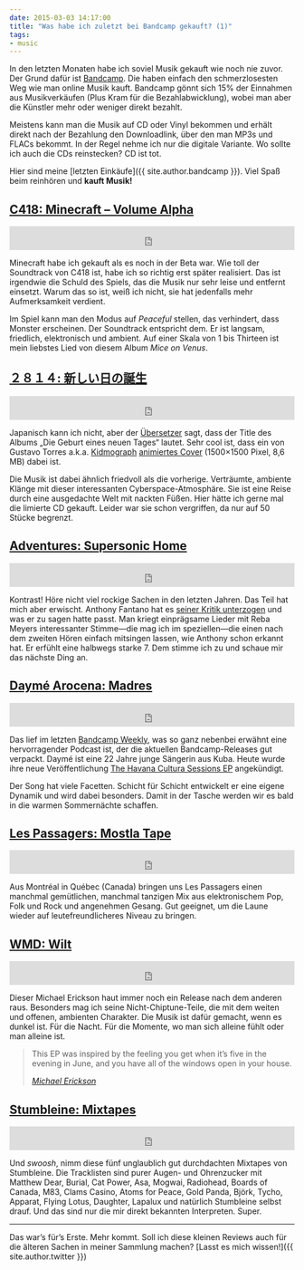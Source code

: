 ```yaml
---
date: 2015-03-03 14:17:00
title: "Was habe ich zuletzt bei Bandcamp gekauft? (1)"
tags:
- music
---
```

In den letzten Monaten habe ich soviel Musik gekauft wie noch nie zuvor. Der Grund dafür ist [Bandcamp](https://bandcamp.com/). Die haben einfach den schmerzlosesten Weg wie man online Musik kauft. Bandcamp gönnt sich 15% der Einnahmen aus Musikverkäufen (Plus Kram für die Bezahlabwicklung), wobei man aber die Künstler mehr oder weniger direkt bezahlt.

Meistens kann man die Musik auf CD oder Vinyl bekommen und erhält direkt nach der Bezahlung den Downloadlink, über den man MP3s und FLACs bekommt. In der Regel nehme ich nur die digitale Variante. Wo sollte ich auch die CDs reinstecken? CD ist tot.

Hier sind meine [letzten Einkäufe]({{ site.author.bandcamp }}). Viel Spaß beim reinhören und __kauft Musik!__

## [C418: Minecraft – Volume Alpha](https://c418.bandcamp.com/album/minecraft-volume-alpha)

<p><iframe style="border: 0; width: 100%; height: 42px;" src="https://bandcamp.com/EmbeddedPlayer/album=1349219244/size=small/bgcol=ffffff/linkcol={{ site.ui_color }}/transparent=true/" seamless><a href="https://c418.bandcamp.com/album/minecraft-volume-alpha">Minecraft – Volume Alpha by C418</a></iframe></p>

Minecraft habe ich gekauft als es noch in der Beta war. Wie toll der Soundtrack von C418 ist, habe ich so richtig erst später realisiert. Das ist irgendwie die Schuld des Spiels, das die Musik nur sehr leise und entfernt einsetzt. Warum das so ist, weiß ich nicht, sie hat jedenfalls mehr Aufmerksamkeit verdient.

Im Spiel kann man den Modus auf _Peaceful_ stellen, das verhindert, dass Monster erscheinen. Der Soundtrack entspricht dem. Er ist langsam, friedlich, elektronisch und ambient. Auf einer Skala von 1 bis Thirteen ist mein liebstes Lied von diesem Album _Mice on Venus_.

## [２８１４: 新しい日の誕生](https://dreamcatalogue.bandcamp.com/album/--18)

<p><iframe style="border: 0; width: 100%; height: 42px;" src="https://bandcamp.com/EmbeddedPlayer/album=565792550/size=small/bgcol=ffffff/linkcol={{ site.ui_color }}/transparent=true/" seamless><a href="https://dreamcatalogue.bandcamp.com/album/--18">新しい日の誕生 by ２８１４</a></iframe></p>

Japanisch kann ich nicht, aber der [Übersetzer](https://translate.google.de/?ie=UTF-8&hl=en&client=tw-ob#auto/en/%E6%96%B0%E3%81%97%E3%81%84%E6%97%A5%E3%81%AE%E8%AA%95%E7%94%9F) sagt, dass der Title des Albums „Die Geburt eines neuen Tages“ lautet. Sehr cool ist, dass ein von Gustavo Torres a.k.a. [Kidmograph](http://kidmograph.tumblr.com/) [animiertes Cover](https://dreamcatalogue.files.wordpress.com/2015/01/scene1_wall_framed_only-reflection-girl_750px.gif) (1500×1500 Pixel, 8,6 MB) dabei ist.

Die Musik ist dabei ähnlich friedvoll als die vorherige. Verträumte, ambiente Klänge mit dieser interessanten Cyberspace-Atmosphäre. Sie ist eine Reise durch eine ausgedachte Welt mit nackten Füßen. Hier hätte ich gerne mal die limierte CD gekauft. Leider war sie schon vergriffen, da nur auf 50 Stücke begrenzt.

## [Adventures: Supersonic Home](https://runforcoverrecords.bandcamp.com/album/supersonic-home)

<p><iframe style="border: 0; width: 100%; height: 42px;" src="https://bandcamp.com/EmbeddedPlayer/album=407514908/size=small/bgcol=ffffff/linkcol={{ site.ui_color }}/transparent=true/" seamless><a href="https://runforcoverrecords.bandcamp.com/album/supersonic-home">Supersonic Home by Adventures</a></iframe></p>

Kontrast! Höre nicht viel rockige Sachen in den letzten Jahren. Das Teil hat mich aber erwischt. Anthony Fantano hat es [seiner Kritik unterzogen](https://www.youtube.com/watch?v=hehR6VpW-lk) und was er zu sagen hatte passt. Man kriegt einprägsame Lieder mit Reba Meyers interessanter Stimme—die mag ich im speziellen—die einen nach dem zweiten Hören einfach mitsingen lassen, wie Anthony schon erkannt hat. Er erfühlt eine halbwegs starke 7. Dem stimme ich zu und schaue mir das nächste Ding an.

## [Daymé Arocena: Madres](https://daymearocena.bandcamp.com/track/madres)

<p><iframe style="border: 0; width: 100%; height: 42px;" src="https://bandcamp.com/EmbeddedPlayer/track=3604160426/size=small/bgcol=ffffff/linkcol={{ site.ui_color }}/transparent=true/" seamless><a href="https://daymearocena.bandcamp.com/track/madres">Madres by Daymé Arocena</a></iframe></p>

Das lief im letzten [Bandcamp Weekly](https://bandcamp.com/?show=115), was so ganz nebenbei erwähnt eine hervorragender Podcast ist, der die aktuellen Bandcamp-Releases gut verpackt. Daymé ist eine 22 Jahre junge Sängerin aus Kuba. Heute wurde ihre neue Veröffentlichung [The Havana Cultura Sessions EP](https://daymearocena.bandcamp.com/album/the-havana-cultura-sessions-ep) angekündigt.

Der Song hat viele Facetten. Schicht für Schicht entwickelt er eine eigene Dynamik und wird dabei besonders. Damit in der Tasche werden wir es bald in die warmen Sommernächte schaffen.

## [Les Passagers: Mostla Tape](http://souterraine.biz/album/les-passagers-mostla-tape)

<p><iframe style="border: 0; width: 100%; height: 42px;" src="http://bandcamp.com/EmbeddedPlayer/album=1600847448/size=small/bgcol=ffffff/linkcol={{ site.ui_color }}/transparent=true/" seamless><a href="http://souterraine.biz/album/les-passagers-mostla-tape">Les Passagers - Mostla Tape by Les Passagers</a></iframe></p>

Aus Montréal in Québec (Canada) bringen uns Les Passagers einen manchmal gemütlichen, manchmal tanzigen Mix aus elektronischem Pop, Folk und Rock und angenehmen Gesang. Gut geeignet, um die Laune wieder auf leutefreundlicheres Niveau zu bringen.

## [WMD: Wilt](https://wmdchiptune.bandcamp.com/album/wilt)

<p><iframe style="border: 0; width: 100%; height: 42px;" src="https://bandcamp.com/EmbeddedPlayer/album=49280693/size=small/bgcol=ffffff/linkcol={{ site.ui_color }}/transparent=true/" seamless><a href="https://wmdchiptune.bandcamp.com/album/wilt">Wilt by WMD</a></iframe></p>

Dieser Michael Erickson haut immer noch ein Release nach dem anderen raus. Besonders mag ich seine Nicht-Chiptune-Teile, die mit dem weiten und offenen, ambienten Charakter. Die Musik ist dafür gemacht, wenn es dunkel ist. Für die Nacht. Für die Momente, wo man sich alleine fühlt oder man alleine ist.

<blockquote>
    <div class="quote__body">
        <p>This EP was inspired by the feeling you get when it’s five in the evening in June, and you have all of the windows open in your house.</p>
    </div>
    <cite class="quote__source">
        <a href="https://www.facebook.com/permalink.php?story_fbid=647228362070375&amp;id=280820638711151">Michael Erickson</a>
    </cite>
</blockquote>

## [Stumbleine: Mixtapes](https://stumbleine.bandcamp.com/album/mixtapes)

<p><iframe style="border: 0; width: 100%; height: 42px;" src="https://bandcamp.com/EmbeddedPlayer/album=2276465942/size=small/bgcol=ffffff/linkcol={{ site.ui_color }}/transparent=true/" seamless><a href="https://stumbleine.bandcamp.com/album/mixtapes">Mixtapes by Stumbleine</a></iframe></p>

Und _swoosh_, nimm diese fünf unglaublich gut durchdachten Mixtapes von Stumbleine. Die Tracklisten sind purer Augen- und Ohrenzucker mit Matthew Dear, Burial, Cat Power, Asa, Mogwai, Radiohead, Boards of Canada, M83, Clams Casino, Atoms for Peace, Gold Panda, Björk, Tycho, Apparat, Flying Lotus, Daughter, Lapalux und natürlich Stumbleine selbst drauf. Und das sind nur die mir direkt bekannten Interpreten. Super.

---

Das war’s für’s Erste. Mehr kommt. Soll ich diese kleinen Reviews auch für die älteren Sachen in meiner Sammlung machen? [Lasst es mich wissen!]({{ site.author.twitter }})
